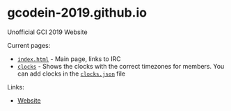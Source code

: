 # gcodein-2019.github.io
Unofficial GCI 2019 Website

Current pages:

- [`index.html`](index.html) - Main page, links to IRC
- [`clocks`](clocks/clocks.html) - Shows the clocks with the correct timezones for members. You can add clocks in the [`clocks.json`](clocks/clocks.json) file

Links:

- [Website](https://gcodein-2019.github.io)
